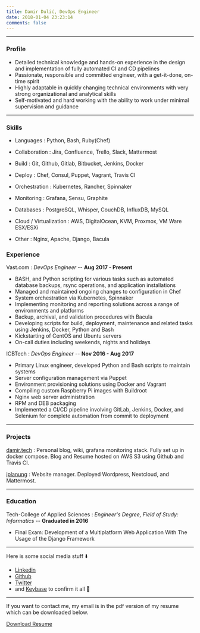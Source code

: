 ```yaml
---
title: Damir Dulić, DevOps Engineer
date: 2018-01-04 23:23:14
comments: false
---
```


---
### Profile

* Detailed technical knowledge and hands-on experience in the design and implementation of fully automated CI and CD pipelines
* Passionate, responsible and committed engineer, with a get-it-done, on-time spirit
* Highly adaptable in quickly changing technical environments with very strong organizational and analytical skills
* Self-motivated and hard working with the ability to work under minimal supervision and guidance

------

### Skills

* Languages
  : Python, Bash, Ruby(Chef)

* Collaboration
  : Jira, Confluence, Trello, Slack, Mattermost

* Build
  : Git, Github, Gitlab, Bitbucket, Jenkins, Docker

* Deploy
  : Chef, Consul, Puppet, Vagrant, Travis CI

* Orchestration
  : Kubernetes, Rancher, Spinnaker

* Monitoring
  : Grafana, Sensu, Graphite

* Databases
  : PostgreSQL, Whisper, CouchDB, InfluxDB, MySQL

* Cloud / Virtualization
  : AWS, DigitalOcean, KVM, Proxmox, VM Ware ESX/ESXi

* Other
  : Nginx, Apache, Django, Bacula


### Experience

Vast.com
: *DevOps Engineer* --
  __Aug 2017 - Present__

* BASH, and Python scripting for various tasks such as automated database backups, rsync operations, and application installations
* Managed and maintained ongoing changes to configuration in Chef
* System orchestration via Kubernetes, Spinnaker
* Implementing monitoring and reporting solutions across a range of environments and platforms
* Backup, archival, and validation procedures with Bacula
* Developing scripts for build, deployment, maintenance and related tasks using Jenkins, Docker, Python and Bash
* Kickstarting of CentOS and Ubuntu servers
* On-call duties including weekends, nights and holidays

ICBTech
: *DevOps Engineer* --
  __Nov 2016 - Aug 2017__

* Primary Linux engineer, developed Python and Bash scripts to maintain systems
* Server configuration management via Puppet
* Environment provisioning solutions using Docker and Vagrant
* Compiling custom Raspberry Pi images with Buildroot
* Nginx web server administration
* RPM and DEB packaging
* Implemented a CI/CD pipeline involving GitLab, Jenkins, Docker, and Selenium for complete automation from commit to deployment

------

### Projects

[damir.tech](https://damir.tech)
: Personal blog, wiki, grafana monitoring stack. Fully set up in docker compose. Blog and Resume hosted on AWS S3 using Github and Travis CI.

[iplanung](https://iplanung.com)
: Website manager. Deployed Wordpress, Nextcloud, and Mattermost.

------

### Education

Tech-College of Applied Sciences
: *Engineer's Degree, Field of Study: Informatics* --
  __Graduated in 2016__

* Final Exam: Development of a Multiplatform Web Application With The Usage of the Django Framework

------


Here is some social media stuff ⬇️
- [Linkedin](https://www.linkedin.com/in/ddulic/)
- [Github](https://github.com/ddulic)
- [Twitter](https://twitter.com/ddulic92)
- and [Keybase](https://keybase.io/ddulic) to confirm it all 🔑

---

If you want to contact me, my email is in the pdf version of my resume which can be downloaded below.

<a class="custom_btn" href="/ddulic.pdf">Download Resume</a>
